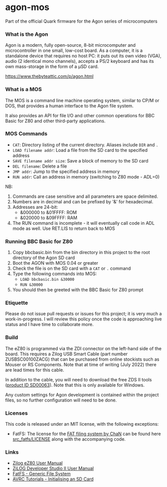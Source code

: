 # agon-mos

Part of the official Quark firmware for the Agon series of microcomputers

### What is the Agon

Agon is a modern, fully open-source, 8-bit microcomputer and microcontroller in one small, low-cost board. As a computer, it is a standalone device that requires no host PC: it puts out its own video (VGA), audio (2 identical mono channels), accepts a PS/2 keyboard and has its own mass-storage in the form of a µSD card.

https://www.thebyteattic.com/p/agon.html

### What is a MOS

The MOS is a command line machine operating system, similar to CP/M or DOS, that provides a human interface to the Agon file system.

It also provides an API for file I/O and other common operations for BBC Basic for Z80 and other third-party applications.

### MOS Commands

* `CAT`: Directory listing of the current directory. Aliases include `DIR` and `.`
* `LOAD filename addr`: Load a file from the SD card to the specified address
* `SAVE filename addr size`: Save a block of memory to the SD card
* `DEL filename`: Delete a file
* `JMP addr`: Jump to the specified address in memory
* `RUN addr`: Call an address in memory (switching to Z80 mode - ADL=0)

NB:

1. Commands are case sensitive and all parameters are space delimited.
2. Numbers are in decimal and can be prefixed by '&' for hexadecimal.
3. Addresses are 24-bit:
	- &000000 to &01FFFF: ROM
	- &020000 to &09FFFF: RAM
4. The RUN command is incomplete - it will eventually call code in ADL mode as well. Use RET.LIS to return back to MOS 

### Running BBC Basic for Z80

1. Copy bbcbasic.bin from the bin directory in this project to the root directory of the Agon SD card
2. Boot the AGON with MOS 0.04 or greater
3. Check the file is on the SD card with a `CAT` or `.` command
4. Type the following commands into MOS:
	- `LOAD bbcbasic.bin &30000`
	- `RUN &30000`
5. You should then be greeted with the BBC Basic for Z80 prompt

### Etiquette

Please do not issue pull requests or issues for this project; it is very much a work-in-progress.
I will review this policy once the code is approaching live status and I have time to collaborate more.

### Build

The eZ80 is programmed via the ZDI connector on the left-hand side of the board. This requires a Zilog USB Smart Cable (part number ZUSBSC00100ZACG) that can be purchased from online stockists such as Mouser or RS Components. Note that at time of writing (July 2022) there are lead times for this cable.

In addition to the cable, you will need to download the free ZDS II tools ([product ID SD00063](https://zilog.com/index.php?option=com_zcm&task=view&soft_id=38&Itemid=74)). Note that this is only available for Windows.

Any custom settings for Agon development is contained within the project files, so no further configuration will need to be done.

### Licenses

This code is released under an MIT license, with the following exceptions:

* FatFS: The license for the [FAT filing system by ChaN](http://elm-chan.org/fsw/ff/00index_e.html) can be found here [src_fatfs/LICENSE](src_fatfs/LICENSE) along with the accompanying code.

### Links

- [Zilog eZ80 User Manual](http://www.zilog.com/docs/um0077.pdf)
- [ZiLOG Developer Studio II User Manual](http://www.zilog.com/docs/devtools/um0144.pdf)
- [FatFS - Generic File System](http://elm-chan.org/fsw/ff/00index_e.html)
- [AVRC Tutorials - Initialising an SD Card](http://www.rjhcoding.com/avrc-sd-interface-1.php)